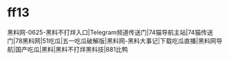 # ff13
黑料网-0625-黑料不打烊入口|Telegram频道传送门|74猫导航主站|74猫传送门|78黑料网|51吃瓜|五一吃瓜破解版|黑料网-黑料大事记|下载吃瓜直播|黑料网导航|国产吃瓜|黑料|黑料不打烊黑科技|881比鸭
